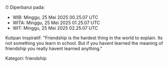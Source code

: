 ⏰ Diperbarui pada:
- WIB: Minggu, 25 Mei 2025 00.25.07 UTC
- WITA: Minggu, 25 Mei 2025 01.25.07 UTC
- WIT: Minggu, 25 Mei 2025 02.25.07 UTC

Kutipan Inspiratif:
"Friendship is the hardest thing in the world to explain. Its not something you learn in school. But if you havent learned the meaning of friendship you really havent learned anything."


Kategori: friendship

